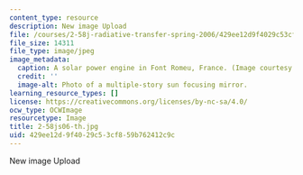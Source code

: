 ```yaml
---
content_type: resource
description: New image Upload
file: /courses/2-58j-radiative-transfer-spring-2006/429ee12d9f4029c53cf859b762412c9c_2-58js06-th.jpg
file_size: 14311
file_type: image/jpeg
image_metadata:
  caption: A solar power engine in Font Romeu, France. (Image courtesy of [Wikipedia](http://en.wikipedia.org/wiki/Main_Page).)
  credit: ''
  image-alt: Photo of a multiple-story sun focusing mirror.
learning_resource_types: []
license: https://creativecommons.org/licenses/by-nc-sa/4.0/
ocw_type: OCWImage
resourcetype: Image
title: 2-58js06-th.jpg
uid: 429ee12d-9f40-29c5-3cf8-59b762412c9c
---
```

New image Upload